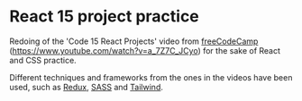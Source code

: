 # React 15 project practice

Redoing of the 'Code 15 React Projects' video from [freeCodeCamp](https://www.freecodecamp.org/) (https://www.youtube.com/watch?v=a_7Z7C_JCyo) for the sake of React and CSS practice.

Different techniques and frameworks from the ones in the videos have been used, such as [Redux](https://redux.js.org/), [SASS](https://sass-lang.com/) and [Tailwind](https://tailwindcss.com/).

